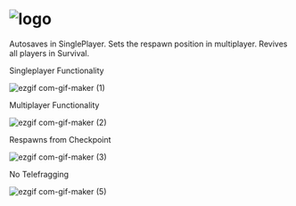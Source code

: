 # ![logo](https://user-images.githubusercontent.com/48725508/181081484-9755785c-9cc5-48d7-84a4-d0dbb7896fa6.png)

 Autosaves in SinglePlayer.
  Sets the respawn position in multiplayer.
  Revives all players in Survival.

Singleplayer Functionality

![ezgif com-gif-maker (1)](https://user-images.githubusercontent.com/48725508/181095526-ac33a4d0-726f-4d6f-b84e-9a2cae57e9a4.gif)

Multiplayer Functionality

![ezgif com-gif-maker (2)](https://user-images.githubusercontent.com/48725508/181096141-b7dbcefc-3854-4d1e-9376-e5919bcacec9.gif)

Respawns from Checkpoint

![ezgif com-gif-maker (3)](https://user-images.githubusercontent.com/48725508/181096869-0956f213-a007-4b39-bd0c-4367d7518a0c.gif)

No Telefragging

![ezgif com-gif-maker (5)](https://user-images.githubusercontent.com/48725508/181097754-1fdb7632-8268-4f54-a806-4c3908a3ccaf.gif)
